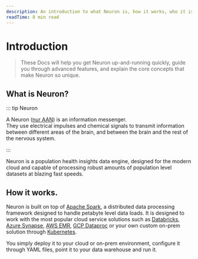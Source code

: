 ```yaml
---
description: An introduction to what Neuron is, how it works, who it is for, and when to use it.
readTime: 8 min read
---
```


# Introduction

> These Docs will help you get Neuron up-and-running quickly, guide you through advanced features, and explain the
> core concepts that make Neuron so unique.

## What is Neuron?

::: tip Neuron

A Neuron ([nur AAN](http://audio.pronouncekiwi.com/Salli/Neuron)) is an information messenger.\
They use electrical impulses and chemical signals to transmit information between different areas of the brain, and between the brain and the rest of the nervous system.

:::

Neuron is a population health insights data engine, designed for the modern cloud and capable of processing robust amounts of population level datasets at blazing fast speeds.

## How it works.

Neuron is built on top of [Apache Spark](https://spark.apache.org/), a distributed data processing framework designed to handle petabyte level data loads.  It is designed to work with the most popular cloud service solutions such as [Databricks](https://www.databricks.com/), [Azure Synapse](https://azure.microsoft.com/en-us/products/synapse-analytics/), [AWS EMR](https://aws.amazon.com/emr/), [GCP Dataproc](https://cloud.google.com/dataproc) or your own custom on-prem solution through [Kubernetes](https://spark.apache.org/docs/latest/running-on-kubernetes.html).

You simply deploy it to your cloud or on-prem environment, configure it through YAML files, point it to your data warehouse and run it.